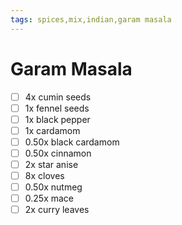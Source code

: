 ```yaml
---
tags: spices,mix,indian,garam masala
---
```


# Garam Masala

- [ ] 4x    cumin seeds
- [ ] 1x    fennel seeds
- [ ] 1x    black pepper
- [ ] 1x    cardamom
- [ ] 0.50x black cardamom
- [ ] 0.50x cinnamon
- [ ] 2x    star anise
- [ ] 8x    cloves
- [ ] 0.50x nutmeg
- [ ] 0.25x mace
- [ ] 2x    curry leaves  